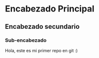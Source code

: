 # Encabezado Principal

## Encabezado secundario

### Sub-encabezado

Hola, este es mi primer repo en git :)
